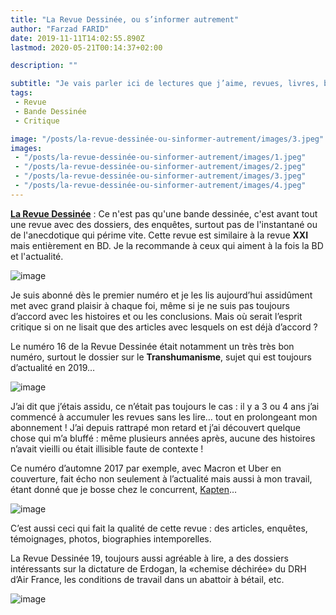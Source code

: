 ```yaml
---
title: "La Revue Dessinée, ou s’informer autrement"
author: "Farzad FARID"
date: 2019-11-11T14:02:55.890Z
lastmod: 2020-05-21T00:14:37+02:00

description: ""

subtitle: "Je vais parler ici de lectures que j’aime, revues, livres, bandes dessinées…, présenter mes coups de cœur et, peut-être, donner envie à…"
tags:
 - Revue
 - Bande Dessinée
 - Critique

image: "/posts/la-revue-dessinée-ou-sinformer-autrement/images/3.jpeg" 
images:
 - "/posts/la-revue-dessinée-ou-sinformer-autrement/images/1.jpeg"
 - "/posts/la-revue-dessinée-ou-sinformer-autrement/images/2.jpeg"
 - "/posts/la-revue-dessinée-ou-sinformer-autrement/images/3.jpeg"
 - "/posts/la-revue-dessinée-ou-sinformer-autrement/images/4.jpeg"
---
```


[**La Revue Dessinée**](https://www.larevuedessinee.fr/) : Ce n&#39;est pas qu&#39;une bande dessinée, c&#39;est avant tout une revue avec des dossiers, des enquêtes, surtout pas de l&#39;instantané ou de l&#39;anecdotique qui périme vite. Cette revue est similaire à la revue **XXI** mais entièrement en BD. Je la recommande à ceux qui aiment à la fois la BD et l&#39;actualité.




![image](/posts/la-revue-dessinée-ou-sinformer-autrement/images/1.jpeg#layoutTextWidth)



Je suis abonné dès le premier numéro et je les lis aujourd’hui assidûment met avec grand plaisir à chaque foi, même si je ne suis pas toujours d’accord avec les histoires et ou les conclusions. Mais où serait l’esprit critique si on ne lisait que des articles avec lesquels on est déjà d’accord ?

Le numéro 16 de la Revue Dessinée était notamment un très très bon numéro, surtout le dossier sur le **Transhumanisme**, sujet qui est toujours d’actualité en 2019…




![image](/posts/la-revue-dessinée-ou-sinformer-autrement/images/2.jpeg#layoutTextWidth)



J’ai dit que j’étais assidu, ce n’était pas toujours le cas : il y a 3 ou 4 ans j’ai commencé à accumuler les revues sans les lire… tout en prolongeant mon abonnement ! J’ai depuis rattrapé mon retard et j’ai découvert quelque chose qui m’a bluffé : même plusieurs années après, aucune des histoires n’avait vieilli ou était illisible faute de contexte !

Ce numéro d’automne 2017 par exemple, avec Macron et Uber en couverture, fait écho non seulement à l’actualité mais aussi à mon travail, étant donné que je bosse chez le concurrent, [Kapten](https://www.kapten.com)…




![image](/posts/la-revue-dessinée-ou-sinformer-autrement/images/3.jpeg#layoutTextWidth)



C’est aussi ceci qui fait la qualité de cette revue : des articles, enquêtes, témoignages, photos, biographies intemporelles.

La Revue Dessinée 19, toujours aussi agréable à lire, a des dossiers intéressants sur la dictature de Erdogan, la «chemise déchirée» du DRH d’Air France, les conditions de travail dans un abattoir à bétail, etc.




![image](/posts/la-revue-dessinée-ou-sinformer-autrement/images/4.jpeg#layoutTextWidth)
